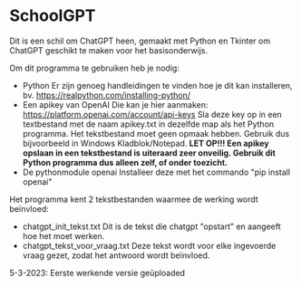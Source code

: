 # SchoolGPT
Dit is een schil om ChatGPT heen, gemaakt met Python en Tkinter om ChatGPT geschikt te maken voor het basisonderwijs.

Om dit programma te gebruiken heb je nodig:
- Python
Er zijn genoeg handleidingen te vinden hoe je dit kan installeren, bv. https://realpython.com/installing-python/ 
- Een apikey van OpenAI
Die kan je hier aanmaken: https://platform.openai.com/account/api-keys
Sla deze key op in een textbestand met de naam apikey.txt in dezelfde map als het Python programma. Het tekstbestand moet geen opmaak hebben. Gebruik dus bijvoorbeeld in Windows Kladblok/Notepad.
**LET OP!!! Een apikey opslaan in een tekstbestand is uiteraard zeer onveilig. Gebruik dit Python programma dus alleen zelf, of onder toezicht.**
- De pythonmodule openai
Installeer deze met het commando "pip install openai"

Het programma kent 2 tekstbestanden waarmee de werking wordt beïnvloed:
- chatgpt_init_tekst.txt
Dit is de tekst die chatgpt "opstart" en aangeeft hoe het moet werken.
- chatgpt_tekst_voor_vraag.txt
Deze tekst wordt voor elke ingevoerde vraag gezet, zodat het antwoord wordt beïnvloed.


5-3-2023: Eerste werkende versie geüploaded
